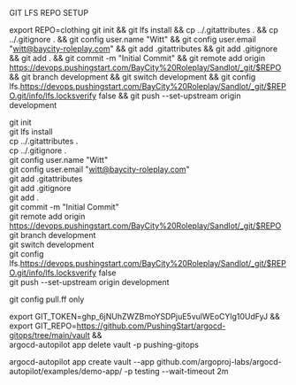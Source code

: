 GIT LFS REPO SETUP

export REPO=clothing
git init && git lfs install && cp ../.gitattributes . && cp ../.gitignore . && git config user.name "Witt" && git config user.email "witt@baycity-roleplay.com" && git add .gitattributes && git add .gitignore && git add . && git commit -m "Initial Commit" && git remote add origin https://devops.pushingstart.com/BayCity%20Roleplay/Sandlot/_git/$REPO && git branch development && git switch development && git config lfs.https://devops.pushingstart.com/BayCity%20Roleplay/Sandlot/_git/$REPO.git/info/lfs.locksverify false && git push --set-upstream origin development


git init \
git lfs install \
cp ../.gitattributes . \
cp ../.gitignore . \
git config user.name "Witt" \
git config user.email "witt@baycity-roleplay.com" \
git add .gitattributes \
git add .gitignore \
git add . \
git commit -m "Initial Commit" \
git remote add origin https://devops.pushingstart.com/BayCity%20Roleplay/Sandlot/_git/$REPO \
git branch development \
git switch development \
git config lfs.https://devops.pushingstart.com/BayCity%20Roleplay/Sandlot/_git/$REPO.git/info/lfs.locksverify false \
git push --set-upstream origin development

git config pull.ff only

export GIT_TOKEN=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 && \
export GIT_REPO=https://github.com/PushingStart/argocd-gitops/tree/main/vault && \
argocd-autopilot app delete vault -p pushing-gitops


argocd-autopilot app create vault --app github.com/argoproj-labs/argocd-autopilot/examples/demo-app/ -p testing --wait-timeout 2m